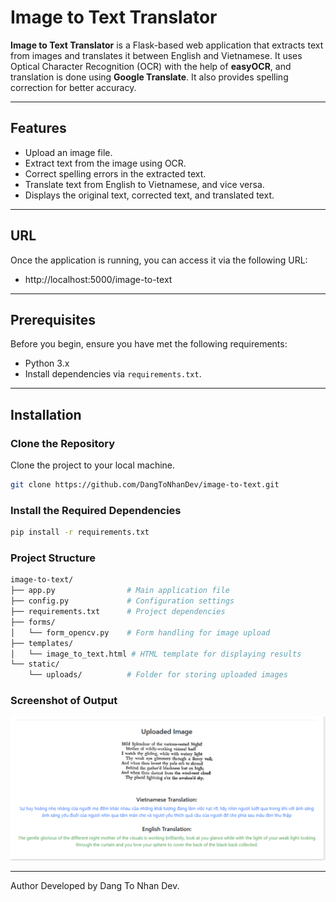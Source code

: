 # Image to Text Translator

**Image to Text Translator** is a Flask-based web application that extracts text from images and translates it between English and Vietnamese. It uses Optical Character Recognition (OCR) with the help of **easyOCR**, and translation is done using **Google Translate**. It also provides spelling correction for better accuracy.

---

## Features

- Upload an image file.
- Extract text from the image using OCR.
- Correct spelling errors in the extracted text.
- Translate text from English to Vietnamese, and vice versa.
- Displays the original text, corrected text, and translated text.

---

## URL

Once the application is running, you can access it via the following URL:

- http://localhost:5000/image-to-text


---

## Prerequisites

Before you begin, ensure you have met the following requirements:

- Python 3.x
- Install dependencies via `requirements.txt`.

---

## Installation

###  Clone the Repository

Clone the project to your local machine.

```bash
git clone https://github.com/DangToNhanDev/image-to-text.git
```

### Install the Required Dependencies
```bash
pip install -r requirements.txt
```
### Project Structure
```bash
image-to-text/
├── app.py                # Main application file
├── config.py             # Configuration settings
├── requirements.txt      # Project dependencies
├── forms/
│   └── form_opencv.py    # Form handling for image upload
├── templates/
│   └── image_to_text.html # HTML template for displaying results
└── static/
    └── uploads/          # Folder for storing uploaded images
```

### Screenshot of Output

<img src="https://github.com/HitDrama/Image-To-Text-Translate/blob/main/static/train/img-text-test.png" alt="Result Image" width="600">

---
Author
Developed by Dang To Nhan Dev.
